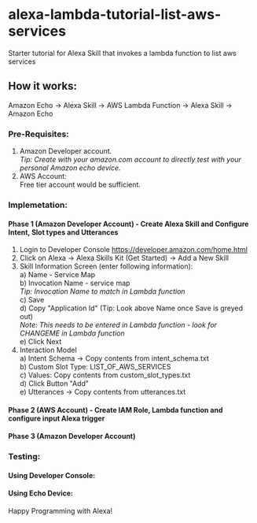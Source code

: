 # alexa-lambda-tutorial-list-aws-services
Starter tutorial for Alexa Skill that invokes a lambda function to list aws services

## How it works:  

Amazon Echo -> Alexa Skill -> AWS Lambda Function -> Alexa Skill -> Amazon Echo  


### Pre-Requisites:

1) Amazon Developer account.  
   *Tip: Create with your amazon.com account to directly test with your personal Amazon echo device.*  
2) AWS Account:  
   Free tier account would be sufficient.  


### Implemetation:  

#### Phase 1 (Amazon Developer Account) - Create Alexa Skill and Configure Intent, Slot types and Utterances  
1) Login to Developer Console https://developer.amazon.com/home.html  
2) Click on Alexa -> Alexa Skills Kit (Get Started) -> Add a New Skill  
3) Skill Information Screen (enter following information):   
   a) Name - Service Map  
   b) Invocation Name - service map  
      *Tip: Invocation Name to match in Lambda function*  
   c) Save  
   d) Copy "Application Id"  (Tip: Look above Name once Save is greyed out)  
      *Note: This needs to be entered in Lambda function - look for CHANGEME in Lambda function*  
   e) Click Next  
 4) Interaction Model  
   a) Intent Schema -> Copy contents from intent_schema.txt  
   b) Custom Slot Type: LIST_OF_AWS_SERVICES  
   c) Values: Copy contents from custom_slot_types.txt  
   d) Click Button "Add"  
   e) Utterances -> Copy contents from utterances.txt  

#### Phase 2 (AWS Account) - Create IAM Role, Lambda function and configure input Alexa trigger  

#### Phase 3 (Amazon Developer Account)  

### Testing:  

#### Using Developer Console:  

#### Using Echo Device:  


Happy Programming with Alexa!  


